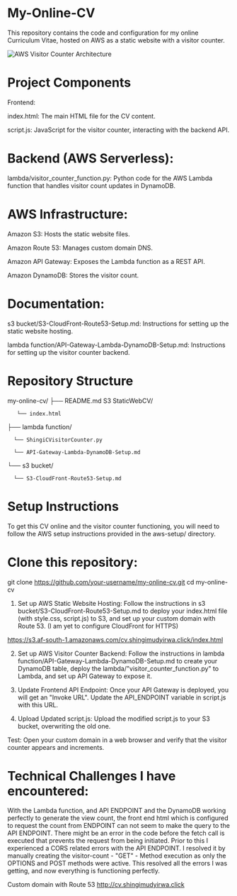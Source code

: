 


# My-Online-CV
This repository contains the code and configuration for my online Curriculum Vitae, hosted on AWS as a static website with a visitor counter.

![AWS Visitor Counter Architecture](https://s3.af-south-1.amazonaws.com/cv.shingimudyirwa.click/My+Online+CV.png)


# Project Components
Frontend:

index.html: The main HTML file for the CV content.

script.js: JavaScript for the visitor counter, interacting with the backend API.

# Backend (AWS Serverless):

lambda/visitor_counter_function.py: Python code for the AWS Lambda function that handles visitor count updates in DynamoDB.

# AWS Infrastructure:

Amazon S3: Hosts the static website files.

Amazon Route 53: Manages custom domain DNS.

Amazon API Gateway: Exposes the Lambda function as a REST API.

Amazon DynamoDB: Stores the visitor count.

# Documentation:

s3 bucket/S3-CloudFront-Route53-Setup.md: Instructions for setting up the static website hosting.

lambda function/API-Gateway-Lambda-DynamoDB-Setup.md: Instructions for setting up the visitor counter backend.

# Repository Structure
my-online-cv/
├── README.md
    S3 StaticWebCV/
      
       └── index.html

├── lambda function/
      
      └── ShingiCVisitorCounter.py
      
      └── API-Gateway-Lambda-DynamoDB-Setup.md

└── s3 bucket/
      
      └── S3-CloudFront-Route53-Setup.md

# Setup Instructions
To get this CV online and the visitor counter functioning, you will need to follow the AWS setup instructions provided in the aws-setup/ directory.

# Clone this repository:

git clone https://github.com/your-username/my-online-cv.git
cd my-online-cv

1. Set up AWS Static Website Hosting: Follow the instructions in s3 bucket/S3-CloudFront-Route53-Setup.md to deploy your index.html file (with style.css, script.js) to S3, and set up your custom domain with Route 53. (I am yet to configure CloudFront for HTTPS)

https://s3.af-south-1.amazonaws.com/cv.shingimudyirwa.click/index.html

2. Set up AWS Visitor Counter Backend: Follow the instructions in lambda function/API-Gateway-Lambda-DynamoDB-Setup.md to create your DynamoDB table, deploy the lambda/"visitor_counter_function.py" to Lambda, and set up API Gateway to expose it.

3. Update Frontend API Endpoint: Once your API Gateway is deployed, you will get an "Invoke URL". Update the API_ENDPOINT variable in script.js with this URL.

4. Upload Updated script.js: Upload the modified script.js to your S3 bucket, overwriting the old one.

Test: Open your custom domain in a web browser and verify that the visitor counter appears and increments.

# Technical Challenges I have encountered:
With the Lambda function, and API ENDPOINT and the DynamoDB working perfectly to generate the view count, the front end html which is configured to request the count from ENDPOINT can not seem to make the query to the API ENDPOINT. There might be an error in the code before the fetch call is executed that prevents the request from being initiated.
Prior to this I experienced a CORS related errors with the API ENDPOINT. I resolved it by manually creating the visitor-count - "GET" - Method execution as only the OPTIONS and POST methods were active. This resolved all the errors I was getting, and now everything is functioning perfectly.  


Custom domain with Route 53
http://cv.shingimudyirwa.click
